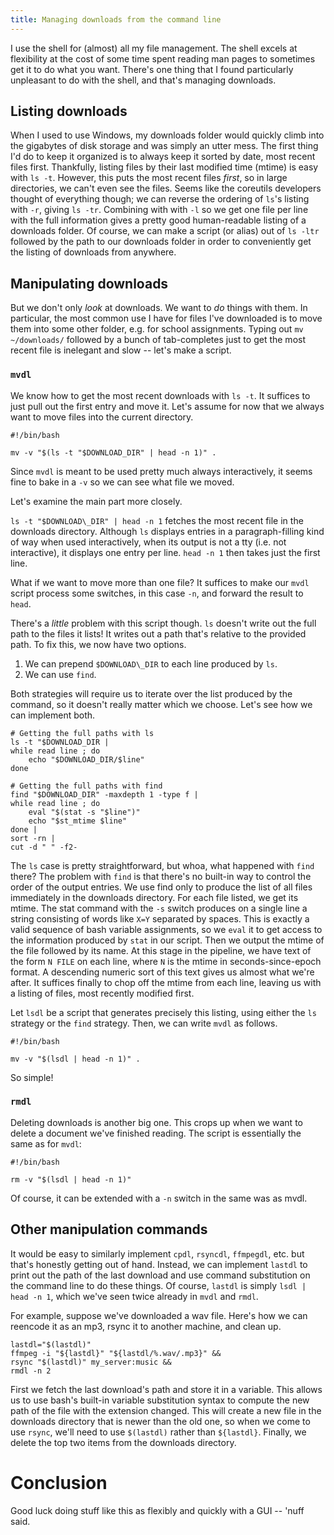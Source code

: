 ```yaml
---
title: Managing downloads from the command line
---
```


I use the shell for (almost) all my file management. The shell excels at
flexibility at the cost of some time spent reading man pages to sometimes get
it to do what you want. There's one thing that I found particularly unpleasant
to do with the shell, and that's managing downloads.

## Listing downloads

When I used to use Windows, my downloads folder would quickly climb into the
gigabytes of disk storage and was simply an utter mess. The first thing I'd do
to keep it organized is to always keep it sorted by date, most recent files
first. Thankfully, listing files by their last modified time (mtime) is easy
with `ls -t`. However, this puts the most recent files *first*, so in large
directories, we can't even see the files. Seems like the coreutils developers
thought of everything though; we can reverse the ordering of `ls`'s listing
with `-r`, giving `ls -tr`. Combining with with `-l` so we get one file per
line with the full information gives a pretty good human-readable listing of a
downloads folder. Of course, we can make a script (or alias) out of `ls -ltr`
followed by the path to our downloads folder in order to conveniently get the
listing of downloads from anywhere.

## Manipulating downloads

But we don't only *look* at downloads. We want to *do* things with them. In
particular, the most common use I have for files I've downloaded is to move
them into some other folder, e.g. for school assignments. Typing out `mv
~/downloads/` followed by a bunch of tab-completes just to get the most recent
file is inelegant and slow -- let's make a script.

### `mvdl`

We know how to get the most recent downloads with `ls -t`. It suffices to just
pull out the first entry and move it. Let's assume for now that we always want
to move files into the current directory.

```
#!/bin/bash

mv -v "$(ls -t "$DOWNLOAD_DIR" | head -n 1)" .
```

Since `mvdl` is meant to be used pretty much always interactively, it seems
fine to bake in a `-v` so we can see what file we moved.

Let's examine the main part more closely.

`ls -t "$DOWNLOAD\_DIR" | head -n 1` fetches the most recent file in the
downloads directory. Although `ls` displays entries in a paragraph-filling kind
of way when used interactively, when its output is not a tty (i.e. not
interactive), it displays one entry per line. `head -n 1` then takes just the
first line.

What if we want to move more than one file? It suffices to make our `mvdl`
script process some switches, in this case `-n`, and forward the result to
`head`.

There's a _little_ problem with this script though. `ls` doesn't write out the
full path to the files it lists! It writes out a path that's relative to the
provided path. To fix this, we now have two options.
 1. We can prepend `$DOWNLOAD\_DIR` to each line produced by `ls`.
 2. We can use `find`.

Both strategies will require us to iterate over the list produced by the
command, so it doesn't really matter which we choose. Let's see how we can
implement both.

```
# Getting the full paths with ls
ls -t "$DOWNLOAD_DIR |
while read line ; do
    echo "$DOWNLOAD_DIR/$line"
done

# Getting the full paths with find
find "$DOWNLOAD_DIR" -maxdepth 1 -type f |
while read line ; do
    eval "$(stat -s "$line")"
    echo "$st_mtime $line"
done |
sort -rn |
cut -d " " -f2-
```

The `ls` case is pretty straightforward, but whoa, what happened with `find`
there? The problem with `find` is that there's no built-in way to control the
order of the output entries. We use find only to produce the list of all
files immediately in the downloads directory. For each file listed, we get its
mtime. The stat command with the `-s` switch produces on a single line a string
consisting of words like `X=Y` separated by spaces. This is exactly a
valid sequence of bash variable assignments, so we `eval` it to get access to
the information produced by `stat` in our script. Then we output the mtime of
the file followed by its name. At this stage in the pipeline, we have text of
the form `N FILE` on each line, where `N` is the mtime in seconds-since-epoch
format. A descending numeric sort of this text gives us almost what we're
after. It suffices finally to chop off the mtime from each line, leaving us
with a listing of files, most recently modified first.

Let `lsdl` be a script that generates precisely this listing, using either the
`ls` strategy or the `find` strategy. Then, we can write `mvdl` as follows.

```
#!/bin/bash

mv -v "$(lsdl | head -n 1)" .
```

So simple!

### `rmdl`

Deleting downloads is another big one. This crops up when we want to delete a
document we've finished reading. The script is essentially the same as for
`mvdl`:

```
#!/bin/bash

rm -v "$(lsdl | head -n 1)"
```

Of course, it can be extended with a `-n` switch in the same was as mvdl.

## Other manipulation commands

It would be easy to similarly implement `cpdl`, `rsyncdl`, `ffmpegdl`, etc. but
that's honestly getting out of hand. Instead, we can implement `lastdl` to
print out the path of the last download and use command substitution on the
command line to do these things. Of course, `lastdl` is simply `lsdl | head -n
1`, which we've seen twice already in `mvdl` and `rmdl`.

For example, suppose we've downloaded a wav file. Here's how we can reencode it
as an mp3, rsync it to another machine, and clean up.

```
lastdl="$(lastdl)"
ffmpeg -i "${lastdl}" "${lastdl/%.wav/.mp3}" &&
rsync "$(lastdl)" my_server:music &&
rmdl -n 2
```

First we fetch the last download's path and store it in a variable. This allows
us to use bash's built-in variable substitution syntax to compute the new path
of the file with the extension changed. This will create a new file in the
downloads directory that is newer than the old one, so when we come to use
`rsync`, we'll need to use `$(lastdl)` rather than `${lastdl}`. Finally, we
delete the top two items from the downloads directory.

# Conclusion

Good luck doing stuff like this as flexibly and quickly with a GUI -- 'nuff
said.
